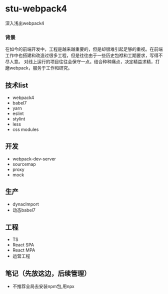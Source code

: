 # stu-webpack4
深入浅出webpack4
### 背景

在如今的前端开发中，工程是越来越重要的，但是却很难引起足够的重视。在前端工作中也搭建和改造过很多工程，但是往往由于一些历史包袱和工期要求，写得不尽人意。
对线上运行的项目往往会保守一点。结合种种痛点，决定精益求精，打磨webpack，服务于工作和研究。

## 技术list
* webpack4
* babel7
* yarn
* eslint
* stylint
* less
* css modules


## 开发
* webpack-dev-server
* sourcemap
* proxy
* mock

## 生产
* dynacImport
* 动态babel7

## 工程

* TS
* React SPA
* React MPA
* 运营工程

## 笔记（先放这边，后续管理）

* 不推荐全局去安装npm包,用npx
